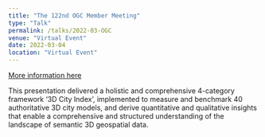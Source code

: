 ```yaml
---
title: "The 122nd OGC Member Meeting"
type: "Talk"
permalink: /talks/2022-03-OGC
venue: "Virtual Event"
date: 2022-03-04
location: "Virtual Event"
---
```


[More information here](https://portal.ogc.org/meet/?p=default&mid=88)

This presentation delivered a holistic and comprehensive 4-category framework ‘3D City Index’, implemented to measure and benchmark 40 authoritative 3D city models, and derive quantitative and qualitative insights that enable a comprehensive and structured understanding of the landscape of semantic 3D geospatial data.
